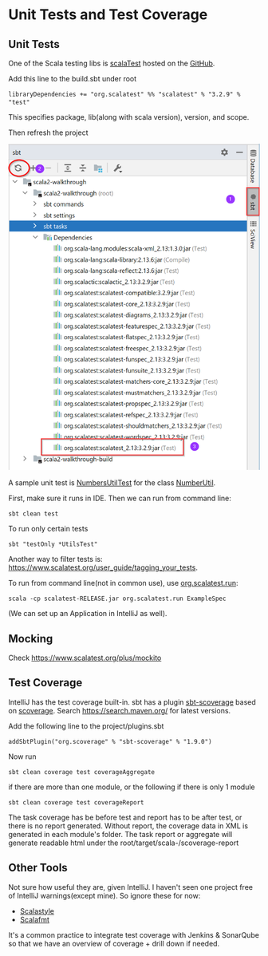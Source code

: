 # Unit Tests and Test Coverage

## Unit Tests
One of the Scala testing libs is [scalaTest](https://www.scalatest.org/) hosted on
the [GitHub](https://github.com/scalatest/scalatest).

Add this line to the build.sbt under root
```
libraryDependencies += "org.scalatest" %% "scalatest" % "3.2.9" % "test"
```
This specifies package, lib(along with scala version), version, and scope.

Then refresh the project

![build](build.sbt.png)

A sample unit test is 
[NumbersUtilTest](src/test/scala/org/mytest/scala/walkthrough/s1_DataTypes/NumbersUtilTest.scala)
for the class
[NumberUtil](src/main/scala/org/mytest/scala/walkthrough/s1_DataTypes/NumbersUtil.scala).

First, make sure it runs in IDE. Then we can run from command line:
```
sbt clean test
```
To run only certain tests
```
sbt "testOnly *UtilsTest"
```
Another way to filter tests is: https://www.scalatest.org/user_guide/tagging_your_tests.

To run from command line(not in common use), use 
[org.scalatest.run](https://www.scalatest.org/scaladoc/1.8/org/scalatest/run$.html):
```
scala -cp scalatest-RELEASE.jar org.scalatest.run ExampleSpec
```
(We can set up an Application in IntelliJ as well).

## Mocking
Check https://www.scalatest.org/plus/mockito

## Test Coverage
IntelliJ has the test coverage built-in. sbt has a plugin 
[sbt-scoverage](https://github.com/scoverage/sbt-scoverage) based on
[scoverage](http://scoverage.org/). Search https://search.maven.org/ for latest versions.

Add the following line to the project/plugins.sbt

```
addSbtPlugin("org.scoverage" % "sbt-scoverage" % "1.9.0")
```

Now run
```
sbt clean coverage test coverageAggregate
```
if there are more than one module, or the following if there is only 1 module
```
sbt clean coverage test coverageReport
```
The task coverage has be before test and report has to be after test, or there is
no report generated. Without report, the coverage data in XML is generated in
each module's folder. The task report or aggregate will generate readable html
under the root/target/scala-<version>/scoverage-report

## Other Tools

Not sure how useful they are, given IntelliJ. I haven't seen one project free of
IntelliJ warnings(except mine). So ignore these for now:
- [Scalastyle](http://www.scalastyle.org/)
- [Scalafmt](https://scalameta.org/scalafmt/)

It's a common practice to integrate test coverage with Jenkins & SonarQube so
that we have an overview of coverage + drill down if needed.
